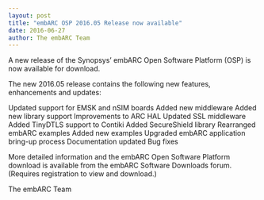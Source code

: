 ```yaml
---
layout: post
title: "embARC OSP 2016.05 Release now available"
date: 2016-06-27
author: The embARC Team
---
```


A new release of the Synopsys’ embARC Open Software Platform (OSP) is now available for download.

The new 2016.05 release contains the following new features, enhancements and updates:

Updated support for EMSK and nSIM boards
Added new middleware
Added new library support
Improvements to ARC HAL
Updated SSL middleware
Added TinyDTLS support to Contiki
Added SecureShield library
Rearranged embARC examples
Added new examples
Upgraded embARC application bring-up process
Documentation updated
Bug fixes

More detailed information and the embARC Open Software Platform download is available from the embARC Software Downloads forum. (Requires registration to view and download.)

The embARC Team

